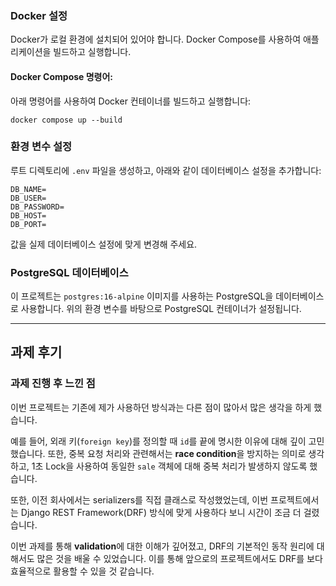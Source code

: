 ### Docker 설정
Docker가 로컬 환경에 설치되어 있어야 합니다. Docker Compose를 사용하여 애플리케이션을 빌드하고 실행합니다.

#### Docker Compose 명령어:
아래 명령어를 사용하여 Docker 컨테이너를 빌드하고 실행합니다:
```
docker compose up --build
```

### 환경 변수 설정
루트 디렉토리에 `.env` 파일을 생성하고, 아래와 같이 데이터베이스 설정을 추가합니다:

```
DB_NAME=
DB_USER=
DB_PASSWORD=
DB_HOST=
DB_PORT=
```

값을 실제 데이터베이스 설정에 맞게 변경해 주세요.

### PostgreSQL 데이터베이스
이 프로젝트는 `postgres:16-alpine` 이미지를 사용하는 PostgreSQL을 데이터베이스로 사용합니다. 위의 환경 변수를 바탕으로 PostgreSQL 컨테이너가 설정됩니다.

---

## 과제 후기

### 과제 진행 후 느낀 점

이번 프로젝트는 기존에 제가 사용하던 방식과는 다른 점이 많아서 많은 생각을 하게 했습니다. 

예를 들어, 외래 키(`foreign key`)를 정의할 때 `id`를 끝에 명시한 이유에 대해 깊이 고민했습니다. 또한, 중복 요청 처리와 관련해서는 **race condition**을 방지하는 의미로 생각하고, 1초 Lock을 사용하여 동일한 `sale` 객체에 대해 중복 처리가 발생하지 않도록 했습니다.

또한, 이전 회사에서는 serializers를 직접 클래스로 작성했었는데, 이번 프로젝트에서는 Django REST Framework(DRF) 방식에 맞게 사용하다 보니 시간이 조금 더 걸렸습니다.

이번 과제를 통해 **validation**에 대한 이해가 깊어졌고, DRF의 기본적인 동작 원리에 대해서도 많은 것을 배울 수 있었습니다. 이를 통해 앞으로의 프로젝트에서도 DRF를 보다 효율적으로 활용할 수 있을 것 같습니다.
